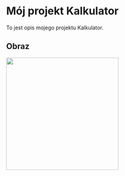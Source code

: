 # Mój projekt Kalkulator

To jest opis mojego projektu Kalkulator.

## Obraz

<img src="https://github.com/Jey0204/Kalkulator/assets/130754053/abf283a1-39fe-4964-ba22-67fd36d62ca9" width="300"/>

